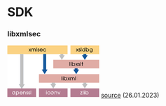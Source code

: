 # SDK



### libxmlsec

![](./libxml-pkgdeps.png)
[source](https://www.zlatkovic.com/libxml.en.html) (26.01.2023)


